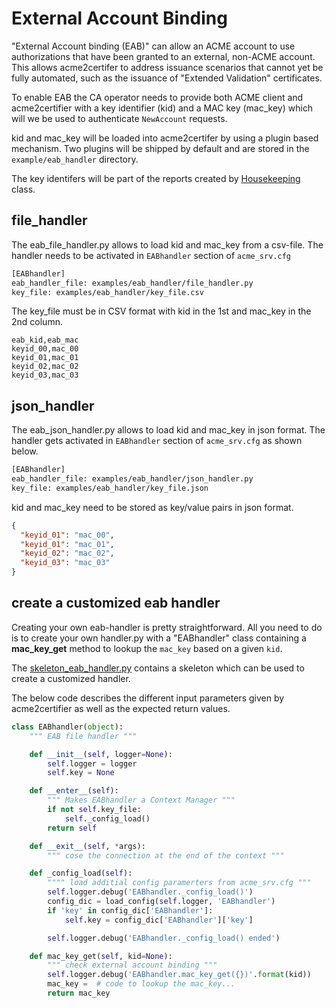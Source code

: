 <!-- markdownlint-disable  MD013 -->
<!-- wiki-title External Account Binding -->
# External Account Binding

"External Account binding (EAB)" can allow an ACME account to use authorizations that have been granted to an external, non-ACME account. This allows acme2certifer to address issuance scenarios that cannot yet be fully automated, such as the issuance of "Extended Validation" certificates.

To enable EAB the CA operator needs to provide both ACME client and acme2certifier with a key identifier (kid) and a MAC key (mac_key) which will we be used to authenticate `NewAccount` requests.

kid and mac_key will be loaded into acme2certifer by using a plugin based mechanism. Two plugins will be shipped by default and are stored in the `example/eab_handler` directory.

The key identifers will be part of the reports created by [Housekeeping](housekeeping.md) class.

## file_handler

The eab_file_handler.py allows to load kid and mac_key from a csv-file. The handler needs to be activated in `EABhandler` section of `acme_srv.cfg`

```bash
[EABhandler]
eab_handler_file: examples/eab_handler/file_handler.py
key_file: examples/eab_handler/key_file.csv
```

The key_file must be in CSV format with kid in the 1st and mac_key in the 2nd column.

```csv
eab_kid,eab_mac
keyid_00,mac_00
keyid_01,mac_01
keyid_02,mac_02
keyid_03,mac_03
```

## json_handler

The eab_json_handler.py allows to load kid and mac_key in json format. The handler gets activated in `EABhandler` section of `acme_srv.cfg` as shown below.

```bash
[EABhandler]
eab_handler_file: examples/eab_handler/json_handler.py
key_file: examples/eab_handler/key_file.json
```

kid and mac_key need to be stored as key/value pairs in json format.

```json
{
  "keyid_01": "mac_00",
  "keyid_01": "mac_01",
  "keyid_02": "mac_02",
  "keyid_03": "mac_03"
}
```

## create a customized eab handler

Creating your own eab-handler is pretty straightforward.  All you need to do is to create your own handler.py with a "EABhandler" class containing a __mac_key_get__ method to lookup the `mac_key` based on a given `kid`.

The [skeleton_eab_handler.py](../examples/eab_handler/skeleton_eab_handler.py) contains a skeleton which can be used to create a customized handler.

The below code describes the different input parameters given by acme2certifier as well as the expected return values.

```python
class EABhandler(object):
    """ EAB file handler """

    def __init__(self, logger=None):
        self.logger = logger
        self.key = None

    def __enter__(self):
        """ Makes EABhandler a Context Manager """
        if not self.key_file:
            self._config_load()
        return self

    def __exit__(self, *args):
        """ cose the connection at the end of the context """

    def _config_load(self):
        """" load additial config paramerters from acme_srv.cfg """
        self.logger.debug('EABhandler._config_load()')
        config_dic = load_config(self.logger, 'EABhandler')
        if 'key' in config_dic['EABhandler']:
            self.key = config_dic['EABhandler']['key']

        self.logger.debug('EABhandler._config_load() ended')

    def mac_key_get(self, kid=None):
        """ check external account binding """
        self.logger.debug('EABhandler.mac_key_get({})'.format(kid))
        mac_key =  # code to lookup the mac_key...
        return mac_key
